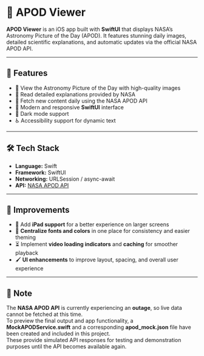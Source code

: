 # 🌠 APOD Viewer

**APOD Viewer** is an iOS app built with **SwiftUI** that displays NASA’s Astronomy Picture of the Day (APOD). It features stunning daily images, detailed scientific explanations, and automatic updates via the official NASA APOD API.

---

## 🚀 Features

- 📅 View the Astronomy Picture of the Day with high-quality images  
- 🧠 Read detailed explanations provided by NASA  
- 🔄 Fetch new content daily using the NASA APOD API  
- 🎨 Modern and responsive **SwiftUI** interface  
- 🌙 Dark mode support  
- ♿ Accessibility support for dynamic text

---

## 🛠️ Tech Stack

- **Language:** Swift  
- **Framework:** SwiftUI  
- **Networking:** URLSession / async-await  
- **API:** [NASA APOD API](https://api.nasa.gov/)  

---

## 🔧 Improvements

- 📱 Add **iPad support** for a better experience on larger screens  
- 🎨 **Centralize fonts and colors** in one place for consistency and easier theming  
- ⏳ Implement **video loading indicators** and **caching** for smoother playback  
- 🖌️ **UI enhancements** to improve layout, spacing, and overall user experience

---

## 📝 Note

The **NASA APOD API** is currently experiencing an **outage**, so live data cannot be fetched at this time.  
To preview the final output and app functionality, a **MockAPODService.swift** and a corresponding **apod_mock.json** file have been created and included in this project.  
These provide simulated API responses for testing and demonstration purposes until the API becomes available again.


